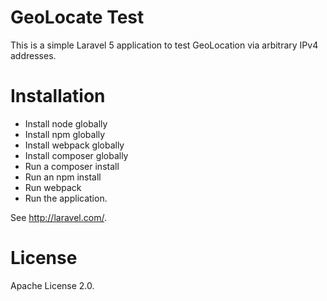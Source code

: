 # GeoLocate Test

This is a simple Laravel 5 application to test GeoLocation via arbitrary IPv4
addresses.

# Installation

* Install node globally
* Install npm globally
* Install webpack globally
* Install composer globally
* Run a composer install
* Run an npm install
* Run webpack
* Run the application.

See http://laravel.com/.

# License

Apache License 2.0.
